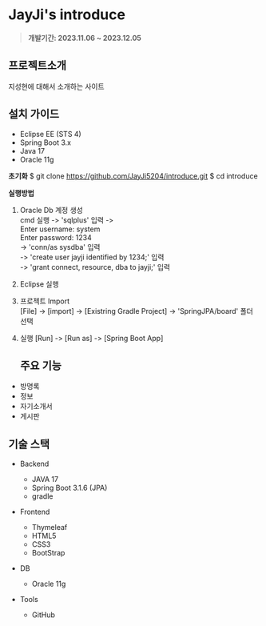 # JayJi's introduce
> **개발기간: 2023.11.06 ~ 2023.12.05**

## 프로젝트소개

지성현에 대해서 소개하는 사이트

## 설치 가이드
- Eclipse EE (STS 4)  
- Spring Boot 3.x
- Java 17
- Oracle 11g

 **초기화**
   $ git clone https://github.com/JayJi5204/introduce.git
   $ cd introduce

   
**실행방법**  

1. Oracle Db 계정 생성   
   cmd 실행 -> 'sqlplus' 입력 ->   
   Enter username: system   
   Enter password: 1234   
   -> 'conn/as sysdba' 입력   
   -> 'create user jayji identified by 1234;' 입력   
   -> 'grant connect, resource, dba to jayji;' 입력   
2. Eclipse 실행   
3. 프로젝트 Import   
   [File] -> [import] -> [Existring Gradle Project] -> 'SpringJPA/board' 폴더 선택   
4. 실행
   [Run] -> [Run as] -> [Spring Boot App]

   ## 주요 기능

- 방명록
- 정보
- 자기소개서
- 게시판

## 기술 스택

- Backend
  - JAVA 17
  - Spring Boot 3.1.6 (JPA)
  - gradle
    
- Frontend    
  - Thymeleaf
  - HTML5
  - CSS3
  - BootStrap

- DB
  - Oracle 11g

- Tools
  - GitHub
